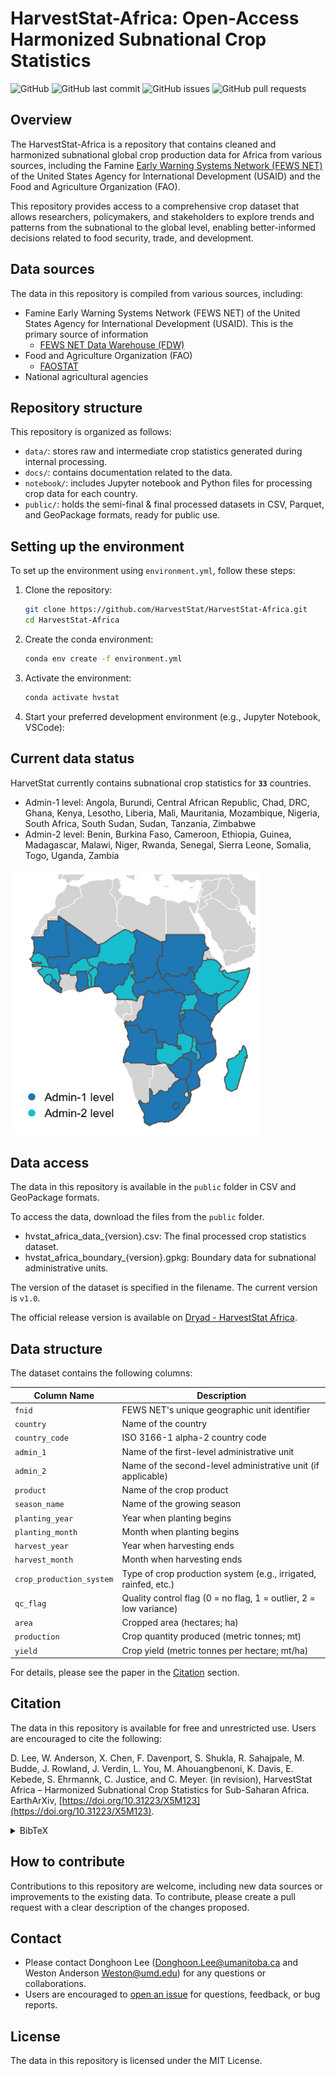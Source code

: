 # HarvestStat-Africa: Open-Access Harmonized Subnational Crop Statistics
![GitHub](https://img.shields.io/github/license/HarvestStat/HarvestStat-Africa)
![GitHub last commit](https://img.shields.io/github/last-commit/HarvestStat/HarvestStat-Africa)
![GitHub issues](https://img.shields.io/github/issues/HarvestStat/HarvestStat-Africa)
![GitHub pull requests](https://img.shields.io/github/issues-pr/HarvestStat/HarvestStat-Africa)
<!-- ![GitHub forks](https://img.shields.io/github/forks/HarvestStat/HarvestStat-Africa)
![GitHub stars](https://img.shields.io/github/stars/HarvestStat/HarvestStat-Africa) -->

## Overview

The HarvestStat-Africa is a repository that contains cleaned and harmonized subnational global crop production data for Africa from various sources, including the Famine [Early Warning Systems Network (FEWS NET)](https://fews.net/) of the United States Agency for International Development (USAID) and the Food and Agriculture Organization (FAO).</br>

This repository provides access to a comprehensive crop dataset that allows researchers, policymakers, and stakeholders to explore trends and patterns from  the subnational to the global level, enabling better-informed decisions related to food security, trade, and development.</br>

## Data sources
The data in this repository is compiled from various sources, including:
- Famine Early Warning Systems Network (FEWS NET) of the United States Agency for International Development (USAID). This is the primary source of information
    - [FEWS NET Data Warehouse (FDW)](https://fews.net/data)
- Food and Agriculture Organization (FAO)
    - [FAOSTAT](https://www.fao.org/faostat/en/#home)
- National agricultural agencies

## Repository structure
This repository is organized as follows:
- `data/`: stores raw and intermediate crop statistics generated during internal processing.
- `docs/`: contains documentation related to the data.
- `notebook/`: includes Jupyter notebook and Python files for processing crop data for each country.
- `public/`: holds the semi-final & final processed datasets in CSV, Parquet, and GeoPackage formats, ready for public use.

## Setting up the environment
To set up the environment using `environment.yml`, follow these steps:

1. Clone the repository:
    ```bash
    git clone https://github.com/HarvestStat/HarvestStat-Africa.git
    cd HarvestStat-Africa
    ```

2. Create the conda environment:
    ```bash
    conda env create -f environment.yml
    ```

3. Activate the environment:
    ```bash
    conda activate hvstat
    ```

4. Start your preferred development environment (e.g., Jupyter Notebook, VSCode):

## Current data status
HarvetStat currently contains subnational crop statistics for **`33`** countries.
<!-- (see [current data status per country](/docs/data_status_per_country.md)):</br> -->
- Admin-1 level: Angola, Burundi, Central African Republic, Chad, DRC, Ghana, Kenya, Lesotho, Liberia, Mali, Mauritania, Mozambique, Nigeria, South Africa, South Sudan, Sudan, Tanzania, Zimbabwe
- Admin-2 level: Benin, Burkina Faso, Cameroon, Ethiopia, Guinea, Madagascar, Malawi, Niger, Rwanda, Senegal, Sierra Leone, Somalia, Togo, Uganda, Zambia

<img src="./docs/current_status_map.png" alt="drawing" width="400"/>

## Data access
The data in this repository is available in the `public` folder in CSV and GeoPackage formats.

To access the data, download the files from the `public` folder.
- hvstat_africa_data_{version}.csv: The final processed crop statistics dataset.
- hvstat_africa_boundary_{version}.gpkg: Boundary data for subnational administrative units.

The version of the dataset is specified in the filename. The current version is `v1.0`.

The official release version is available on [Dryad - HarvestStat Africa](https://datadryad.org/dataset/doi:10.5061/dryad.vq83bk42w).

## Data structure
The dataset contains the following columns:

| Column Name             | Description                                                     |
| ----------------------- | --------------------------------------------------------------- |
| `fnid`                  | FEWS NET's unique geographic unit identifier                    |
| `country`               | Name of the country                                             |
| `country_code`          | ISO 3166-1 alpha-2 country code                                 |
| `admin_1`               | Name of the first-level administrative unit                     |
| `admin_2`               | Name of the second-level administrative unit (if applicable)    |
| `product`               | Name of the crop product                                        |
| `season_name`           | Name of the growing season                                      |
| `planting_year`         | Year when planting begins                                       |
| `planting_month`        | Month when planting begins                                      |
| `harvest_year`          | Year when harvesting ends                                       |
| `harvest_month`         | Month when harvesting ends                                      |
| `crop_production_system`| Type of crop production system (e.g., irrigated, rainfed, etc.) |
| `qc_flag`               | Quality control flag (0 = no flag, 1 = outlier, 2 = low variance)|
| `area`                  | Cropped area (hectares; ha)                                     |
| `production`            | Crop quantity produced (metric tonnes; mt)                      |
| `yield`                 | Crop yield (metric tonnes per hectare; mt/ha)                   |

For details, please see the paper in the [Citation](#citation) section.

## Citation
The data in this repository is available for free and unrestricted use. Users are encouraged to cite the following:

D. Lee, W. Anderson, X. Chen, F. Davenport, S. Shukla, R. Sahajpale, M. Budde, J. Rowland, J. Verdin, L. You, M. Ahouangbenoni, K. Davis, E. Kebede, S. Ehrmannk, C. Justice, and C. Meyer. (in revision), HarvestStat Africa – Harmonized Subnational Crop Statistics for Sub-Saharan Africa. EarthArXiv, [https://doi.org/10.31223/X5M123](https://doi.org/10.31223/X5M123).

<details>
<summary>BibTeX</summary>
<pre>
@article{lee_eaxv2024,
  author       = {Lee, Donghoon and
                  Anderson, Weston and
                  Chen, Xuan and
                  Davenport, Frank and
                  Shukla, Shraddhanand and
                  Sahajpal, Ritvik and
                  Budde, Michael and
                  Rowland, James and
                  Verdin, Jim and
                  You, Liangzhi and
                  Ahouangbenon, Matthieu and
                  Davis, Kyle Frankel and
                  Kebede, Endalkachew and
                  Ehrmann, Steffen and
                  Justice, Christina and
                  Meyer, Carsten},
  title        = {{HarvestStat Africa – Harmonized Subnational Crop Statistics for Sub-Saharan Africa}},
  year         = {2024},
  journal      = {EarthArXiv},
  note         = {Preprint},
  doi          = {10.31223/X5M123},
  url          = {https://doi.org/10.31223/X5M123}
}
</pre>
</details>

## How to contribute
Contributions to this repository are welcome, including new data sources or improvements to the existing data. To contribute, please create a pull request with a clear description of the changes proposed.

## Contact 
- Please contact Donghoon Lee ([Donghoon.Lee@umanitoba.ca](Donghoon.Lee@umanitoba.ca) and Weston Anderson [Weston@umd.edu](Weston@umd.edu)) for any questions or collaborations.</br>
- Users are encouraged to [open an issue](https://github.com/HarvestStat/HarvestStat/issues) for questions, feedback, or bug reports.

## License
The data in this repository is licensed under the MIT License.